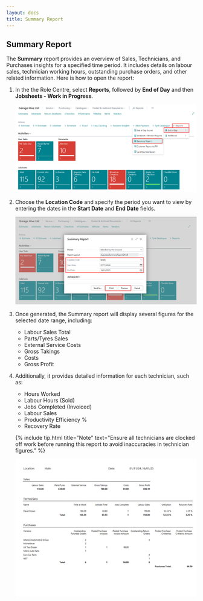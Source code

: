```yaml
---
layout: docs
title: Summary Report  
---
```


## Summary Report 
The **Summary** report provides an overview of Sales, Technicians, and Purchases insights for a specified time period. It includes details on labour sales, technician working hours, outstanding purchase orders, and other related information. Here is how to open the report:
1. In the the Role Centre, select **Reports**, followed by **End of Day** and then **Jobsheets - Work in Progress**. 

   ![](media/garagehive-summary-report2.png)

2. Choose the **Location Code** and specify the period you want to view by entering the dates in the **Start Date** and **End Date** fields. 

   ![](media/garagehive-summary-report3.png)

3. Once generated, the Summary report will display several figures for the selected date range, including:
   * Labour Sales Total
   * Parts/Tyres Sales
   * External Service Costs
   * Gross Takings
   * Costs
   * Gross Profit

4. Additionally, it provides detailed information for each technician, such as:
   * Hours Worked
   * Labour Hours (Sold)
   * Jobs Completed (Invoiced)
   * Labour Sales
   * Productivity Efficiency %
   * Recovery Rate

    {% include tip.html title="Note" text="Ensure all technicians are clocked off work before running this report to avoid inaccuracies in technician figures." %} 

   ![](media/garagehive-summary-report1.png)


